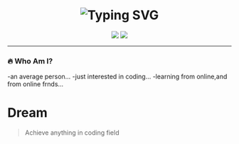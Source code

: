 <h1 align="center">
  <img src="https://readme-typing-svg.demolab.com?font=Fira+Code&pause=1000&color=FF0000&center=true&vCenter=true&width=500&lines=Yo%2C+I'm+Bryt07.;Designer+by+eye%2C+Coder+by+grind.;Building+useful+automations+on+the+low." alt="Typing SVG" />
</h1>

<p align="center">
  <img src="https://img.shields.io/badge/Code%20with-Passion-black?style=for-the-badge&logo=github" />
  <img src="https://img.shields.io/badge/Made%20by-%40xchup-red?style=for-the-badge" />
</p>

---

### 🔥 Who Am I?

-an average person...
-just interested in coding...
-learning from online,and from online frnds...

# Dream
> Achieve anything in coding field
